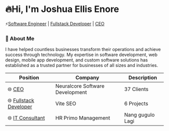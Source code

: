 # 🔥Hi, I'm Joshua Ellis Enore

  ⚡[Software Engineer](#) | [Fullstack Developer](#) | [CEO](#)

### 📝 About Me

I have helped countless businesses transform their operations and achieve success through technology. My expertise in software development, web design, mobile app development, and custom software solutions has established as a trusted partner for businesses of all sizes and industries.

|Position| Company | Description |
|--------|--------|--------|
| 🌐 [CEO](https://koieibo.com) | Neuralcore Software Development | 37 Clients |
| 🌐 [Fullstack Developer](#) | Vite SEO | 6 Projects |
| 🌐 [IT Consultant](#) | HR Primo Management | Nang gugulo Lagi |
 
